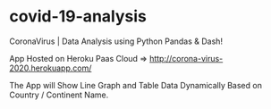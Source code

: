 # covid-19-analysis
CoronaVirus | Data Analysis using Python Pandas &amp; Dash!

App Hosted on Heroku Paas Cloud => http://corona-virus-2020.herokuapp.com/

The App will Show Line Graph and Table Data Dynamically Based on Country / Continent Name.
